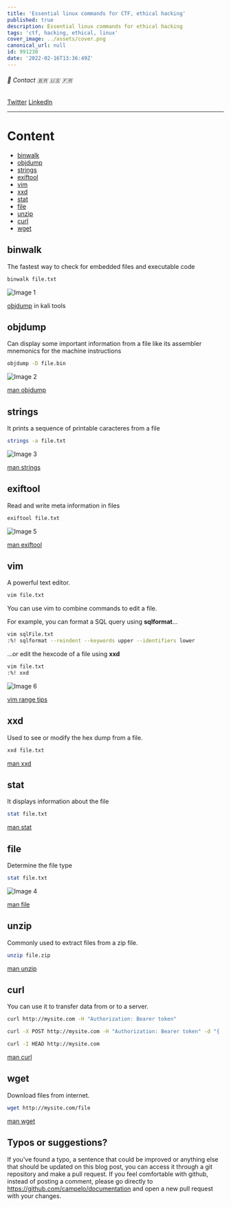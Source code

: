 ```yaml
---
title: 'Essential linux commands for CTF, ethical hacking'
published: true
description: Essential linux commands for ethical hacking
tags: 'ctf, hacking, ethical, linux'
cover_image: ../assets/cover.png
canonical_url: null
id: 991230
date: '2022-02-16T13:36:49Z'
---
```


###### :postbox: Contact :brazil: :us: :fr:

[Twitter](https://twitter.com/campelo87)
[LinkedIn](https://www.linkedin.com/in/flavio-campelo/?locale=en_US)

---
# Content

  - [binwalk](#binwalk)
  - [objdump](#objdump)
  - [strings](#strings)
  - [exiftool](#exiftool)
  - [vim](#vim)
  - [xxd](#xxd)
  - [stat](#stat)
  - [file](#file)
  - [unzip](#unzip)
  - [curl](#curl)
  - [wget](#wget)
  
## binwalk

The fastest way to check for embedded files and executable code

```bash
binwalk file.txt
```

![Image 1](./assets/img1.png)

[objdump](https://www.kali.org/tools/binwalk/) in kali tools

## objdump

Can display some important information from a file like its assembler mnemonics for the machine instructions

```bash
objdump -D file.bin
```

![Image 2](./assets/img2.png)

[man objdump](https://man7.org/linux/man-pages/man1/objdump.1.html)

## strings

It prints a sequence of printable caracteres from a file

```bash
strings -a file.txt
```

![Image 3](./assets/img3.png)

[man strings](https://man7.org/linux/man-pages/man1/strings.1.html)

## exiftool

Read and write meta information in files

```bash
exiftool file.txt
```

![Image 5](./assets/img5.png)

[man exiftool](https://linux.die.net/man/1/exiftool)

## vim

A powerful text editor.

```bash
vim file.txt
```

You can use vim to combine commands to edit a file. 

For example, you can format a SQL query using **sqlformat**...

```bash
vim sqlFile.txt
:%! sqlformat --reindent --keywords upper --identifiers lower
```

...or edit the hexcode of a file using **xxd**

```bash
vim file.txt
:%! xxd
```

![Image 6](./assets/img6.png)

[vim range tips](https://vim.fandom.com/wiki/Ranges)

## xxd

Used to see or modify the hex dump from a file.

```bash
xxd file.txt
```

[man xxd](https://linux.die.net/man/1/xxd)

## stat

It displays information about the file

```bash
stat file.txt
```

[man stat](https://man7.org/linux/man-pages/man2/lstat.2.html)

## file 

Determine the file type

```bash
stat file.txt
```

![Image 4](./assets/img4.png)

[man file](https://man7.org/linux/man-pages/man1/file.1.html)

## unzip

Commonly used to extract files from a zip file.

```bash
unzip file.zip
```

[man unzip](https://linux.die.net/man/1/unzip)

## curl

You can use it to transfer data from or to a server.

```bash
curl http://mysite.com -H "Authorization: Bearer token"
```

```bash
curl -X POST http://mysite.com -H "Authorization: Bearer token" -d "{ 'data': 'something' }"
```

```bash
curl -I HEAD http://mysite.com
```

[man curl](https://man7.org/linux/man-pages/man1/curl.1.html)

## wget

Download files from internet.

```bash
wget http://mysite.com/file
```

[man wget](https://linux.die.net/man/1/wget)


## Typos or suggestions?

If you've found a typo, a sentence that could be improved or anything else that should be updated on this blog post, you can access it through a git repository and make a pull request. If you feel comfortable with github, instead of posting a comment, please go directly to https://github.com/campelo/documentation and open a new pull request with your changes.
